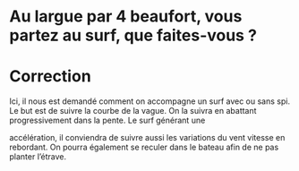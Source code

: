 # Au largue par 4 beaufort, vous partez au surf, que faites-vous ?

# Correction

Ici, il nous est demandé comment on accompagne un surf avec ou sans spi. Le but est de suivre la
courbe de la vague. On la suivra en abattant progressivement dans la pente. Le surf générant une

accélération, il conviendra de suivre aussi les variations du vent vitesse en rebordant. On pourra
également se reculer dans le bateau afin de ne pas planter l’étrave.
